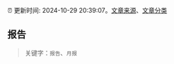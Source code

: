 :alarm_clock: 更新时间: 2024-10-29 20:39:07。[文章来源](/README.md)、[文章分类](/TAGS.md)

## 报告


> 关键字：`报告`、`月报`



